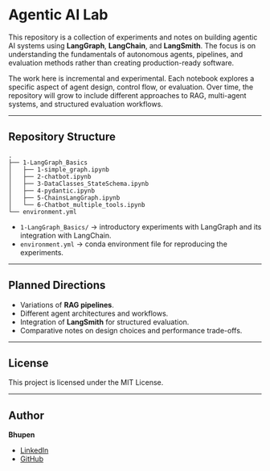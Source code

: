
# Agentic AI Lab

This repository is a collection of experiments and notes on building agentic AI systems using **LangGraph**, **LangChain**, and **LangSmith**. The focus is on understanding the fundamentals of autonomous agents, pipelines, and evaluation methods rather than creating production-ready software.

The work here is incremental and experimental. Each notebook explores a specific aspect of agent design, control flow, or evaluation. Over time, the repository will grow to include different approaches to RAG, multi-agent systems, and structured evaluation workflows.

---

## Repository Structure

```
.
├── 1-LangGraph_Basics
│   ├── 1-simple_graph.ipynb
│   ├── 2-chatbot.ipynb
│   ├── 3-DataClasses_StateSchema.ipynb
│   ├── 4-pydantic.ipynb
│   ├── 5-ChainsLangGraph.ipynb
│   └── 6-Chatbot_multiple_tools.ipynb
└── environment.yml
```

* `1-LangGraph_Basics/` → introductory experiments with LangGraph and its integration with LangChain.
* `environment.yml` → conda environment file for reproducing the experiments.

---

## Planned Directions

* Variations of **RAG pipelines**.
* Different agent architectures and workflows.
* Integration of **LangSmith** for structured evaluation.
* Comparative notes on design choices and performance trade-offs.

---

## License

This project is licensed under the MIT License.

---

## Author

**Bhupen**

* [LinkedIn](https://www.linkedin.com/in/bhupenparmar/)
* [GitHub](https://github.com/bhupencoD3)
